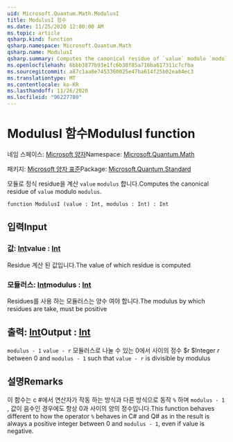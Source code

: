 ```yaml
---
uid: Microsoft.Quantum.Math.ModulusI
title: ModulusI 함수
ms.date: 11/25/2020 12:00:00 AM
ms.topic: article
qsharp.kind: function
qsharp.namespace: Microsoft.Quantum.Math
qsharp.name: ModulusI
qsharp.summary: Computes the canonical residue of `value` modulo `modulus`.
ms.openlocfilehash: 6bbb3877b93e1fc6b38f85a716ba617311c7cfba
ms.sourcegitcommit: a87c1aa8e7453360025e47ba614f25b02ea84ec3
ms.translationtype: MT
ms.contentlocale: ko-KR
ms.lasthandoff: 11/26/2020
ms.locfileid: "96227780"
---
```

# <a name="modulusi-function"></a><span data-ttu-id="4075b-102">ModulusI 함수</span><span class="sxs-lookup"><span data-stu-id="4075b-102">ModulusI function</span></span>

<span data-ttu-id="4075b-103">네임 스페이스: [Microsoft 양자](xref:Microsoft.Quantum.Math)</span><span class="sxs-lookup"><span data-stu-id="4075b-103">Namespace: [Microsoft.Quantum.Math](xref:Microsoft.Quantum.Math)</span></span>

<span data-ttu-id="4075b-104">패키지: [Microsoft 양자 표준](https://nuget.org/packages/Microsoft.Quantum.Standard)</span><span class="sxs-lookup"><span data-stu-id="4075b-104">Package: [Microsoft.Quantum.Standard](https://nuget.org/packages/Microsoft.Quantum.Standard)</span></span>


<span data-ttu-id="4075b-105">모듈로 정식 residue을 계산 `value` `modulus` 합니다.</span><span class="sxs-lookup"><span data-stu-id="4075b-105">Computes the canonical residue of `value` modulo `modulus`.</span></span>

```qsharp
function ModulusI (value : Int, modulus : Int) : Int
```


## <a name="input"></a><span data-ttu-id="4075b-106">입력</span><span class="sxs-lookup"><span data-stu-id="4075b-106">Input</span></span>

### <a name="value--int"></a><span data-ttu-id="4075b-107">값: [Int](xref:microsoft.quantum.lang-ref.int)</span><span class="sxs-lookup"><span data-stu-id="4075b-107">value : [Int](xref:microsoft.quantum.lang-ref.int)</span></span>

<span data-ttu-id="4075b-108">Residue 계산 된 값입니다.</span><span class="sxs-lookup"><span data-stu-id="4075b-108">The value of which residue is computed</span></span>


### <a name="modulus--int"></a><span data-ttu-id="4075b-109">모듈러스: [Int](xref:microsoft.quantum.lang-ref.int)</span><span class="sxs-lookup"><span data-stu-id="4075b-109">modulus : [Int](xref:microsoft.quantum.lang-ref.int)</span></span>

<span data-ttu-id="4075b-110">Residues를 사용 하는 모듈러스는 양수 여야 합니다.</span><span class="sxs-lookup"><span data-stu-id="4075b-110">The modulus by which residues are take, must be positive</span></span>



## <a name="output--int"></a><span data-ttu-id="4075b-111">출력: [Int](xref:microsoft.quantum.lang-ref.int)</span><span class="sxs-lookup"><span data-stu-id="4075b-111">Output : [Int](xref:microsoft.quantum.lang-ref.int)</span></span>

<span data-ttu-id="4075b-112">`modulus - 1` `value - r` 모듈러스로 나눌 수 있는 0에서 사이의 정수 $r $</span><span class="sxs-lookup"><span data-stu-id="4075b-112">Integer $r$ between 0 and `modulus - 1` such that `value - r` is divisible by modulus</span></span>

## <a name="remarks"></a><span data-ttu-id="4075b-113">설명</span><span class="sxs-lookup"><span data-stu-id="4075b-113">Remarks</span></span>

<span data-ttu-id="4075b-114">이 함수는 c #에서 연산자가 작동 하는 방식과 다른 방식으로 동작 `%` 하며 `modulus - 1` , 값이 음수인 경우에도 항상 0과 사이의 양의 정수입니다.</span><span class="sxs-lookup"><span data-stu-id="4075b-114">This function behaves different to how the operator `%` behaves in C# and Q# as in the result is always a positive integer between 0 and `modulus - 1`, even if value is negative.</span></span>